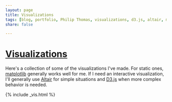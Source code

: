 ```yaml
---
layout: page
title: Visualizations 
tags: [blog, portfolio, Philip Thomas, visualizations, d3.js, altair, matplotlib]
share: false

---
```


# [Visualizations]({{site.baseurl}}/vis/)

Here's a collection of some of the visualizations I've made. For static ones, [matplotlib](https://matplotlib.org/) generally works well for me. If I need an interactive visualization, I'll generally use [Altair](https://altair-viz.github.io/) for simple situations and [D3.js](https://d3js.org/) when more complex behavior is needed.

{% include _vis.html %}

<br/>
